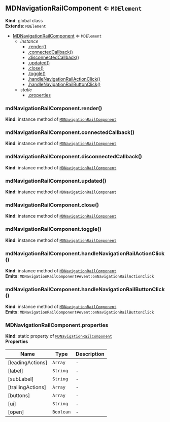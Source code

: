 <a name="MDNavigationRailComponent"></a>

## MDNavigationRailComponent ⇐ <code>MDElement</code>
**Kind**: global class  
**Extends**: <code>MDElement</code>  

* [MDNavigationRailComponent](#MDNavigationRailComponent) ⇐ <code>MDElement</code>
    * _instance_
        * [.render()](#MDNavigationRailComponent+render)
        * [.connectedCallback()](#MDNavigationRailComponent+connectedCallback)
        * [.disconnectedCallback()](#MDNavigationRailComponent+disconnectedCallback)
        * [.updated()](#MDNavigationRailComponent+updated)
        * [.close()](#MDNavigationRailComponent+close)
        * [.toggle()](#MDNavigationRailComponent+toggle)
        * [.handleNavigationRailActionClick()](#MDNavigationRailComponent+handleNavigationRailActionClick)
        * [.handleNavigationRailButtonClick()](#MDNavigationRailComponent+handleNavigationRailButtonClick)
    * _static_
        * [.properties](#MDNavigationRailComponent.properties)

<a name="MDNavigationRailComponent+render"></a>

### mdNavigationRailComponent.render()
**Kind**: instance method of [<code>MDNavigationRailComponent</code>](#MDNavigationRailComponent)  
<a name="MDNavigationRailComponent+connectedCallback"></a>

### mdNavigationRailComponent.connectedCallback()
**Kind**: instance method of [<code>MDNavigationRailComponent</code>](#MDNavigationRailComponent)  
<a name="MDNavigationRailComponent+disconnectedCallback"></a>

### mdNavigationRailComponent.disconnectedCallback()
**Kind**: instance method of [<code>MDNavigationRailComponent</code>](#MDNavigationRailComponent)  
<a name="MDNavigationRailComponent+updated"></a>

### mdNavigationRailComponent.updated()
**Kind**: instance method of [<code>MDNavigationRailComponent</code>](#MDNavigationRailComponent)  
<a name="MDNavigationRailComponent+close"></a>

### mdNavigationRailComponent.close()
**Kind**: instance method of [<code>MDNavigationRailComponent</code>](#MDNavigationRailComponent)  
<a name="MDNavigationRailComponent+toggle"></a>

### mdNavigationRailComponent.toggle()
**Kind**: instance method of [<code>MDNavigationRailComponent</code>](#MDNavigationRailComponent)  
<a name="MDNavigationRailComponent+handleNavigationRailActionClick"></a>

### mdNavigationRailComponent.handleNavigationRailActionClick()
**Kind**: instance method of [<code>MDNavigationRailComponent</code>](#MDNavigationRailComponent)  
**Emits**: <code>MDNavigationRailComponent#event:onNavigationRailActionClick</code>  
<a name="MDNavigationRailComponent+handleNavigationRailButtonClick"></a>

### mdNavigationRailComponent.handleNavigationRailButtonClick()
**Kind**: instance method of [<code>MDNavigationRailComponent</code>](#MDNavigationRailComponent)  
**Emits**: <code>MDNavigationRailComponent#event:onNavigationRailButtonClick</code>  
<a name="MDNavigationRailComponent.properties"></a>

### MDNavigationRailComponent.properties
**Kind**: static property of [<code>MDNavigationRailComponent</code>](#MDNavigationRailComponent)  
**Properties**

| Name | Type | Description |
| --- | --- | --- |
| [leadingActions] | <code>Array</code> | - |
| [label] | <code>String</code> | - |
| [subLabel] | <code>String</code> | - |
| [trailingActions] | <code>Array</code> | - |
| [buttons] | <code>Array</code> | - |
| [ui] | <code>String</code> | - |
| [open] | <code>Boolean</code> | - |

